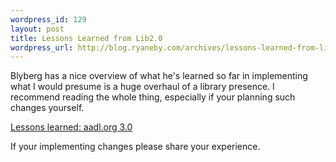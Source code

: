 ```yaml
--- 
wordpress_id: 129
layout: post
title: Lessons Learned from Lib2.0
wordpress_url: http://blog.ryaneby.com/archives/lessons-learned-from-lib20/
---
```

Blyberg has a nice overview of what he's learned so far in implementing what I would presume is a huge overhaul of a library presence. I recommend reading the whole thing, especially if your planning such changes yourself.

<a href="http://www.blyberg.net/2005/12/04/lessons-learned-aadlorg-30/">Lessons learned: aadl.org 3.0</a>

If your implementing changes please share your experience.
